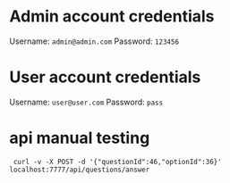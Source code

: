 # Admin account credentials
Username: ```admin@admin.com```
Password: ```123456```
# User account credentials
Username: ```user@user.com```
Password: ```pass```

# api manual testing
``` curl -v -X POST -d '{"questionId":46,"optionId":36}' localhost:7777/api/questions/answer```